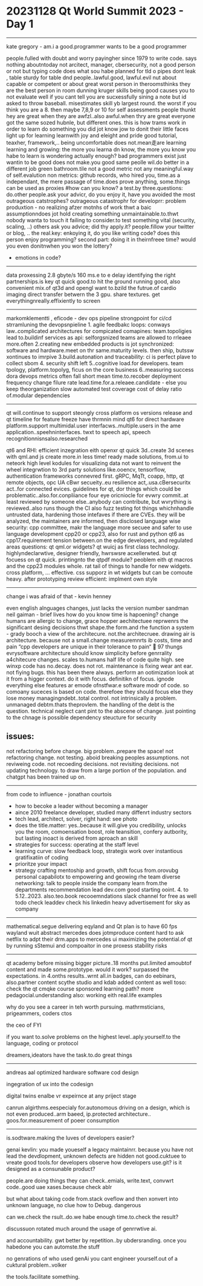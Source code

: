 # 20231128 Qt World Summit 2023 - Day 1

----------------

kate gregory - am.i a good.programmer
wants to be a good programmer

people.fulled with doubt and worry
payingher since 1979 to write code. says nothing aboutntoday
not arcitect, manager, cbersecurity, not a good person or not
but typing code does what sou habe planned for tld o
pipes dont leak , table sturdy for table
dnd people..lawful.good, lawful.evil
nut about capable or competent
or about great
worst person in theroomsthinks they are the best person in room
dunning kruger skills
being good causes you to not evaluate well
if you cant tell you are sucxessfully sining a note
but id asked to throw baseball.
misestimates skill yb largest round. the worst
if you think you are a 8. then maybe 7,8,9 or 10
for self assessments
people thunkt hey are great when they are awfzl..also awful.when thry are great
everyone got the same sozed hubnle, but different ones. this is how trams work
in order to learn do something you did jot know jow to donit
their little faces light up for learning
learnwith joy and eleight and pride
good tutorial, teaxher, framework,..
being uncomfortable does not.mean走are learning
learning and growing: the more you learna dn know, the more you know you habe to learn
is wondering actually enough?
bad programmers exist
just wantin to be good does not make.you good
same peolle wil.do better in a different job
green bathroom.tile not a good metric
not any meaningful.way of self.evalution
non metrics: github records, who hired you, time.as a independant, 
the mere passage of time.does prove anything, some.things can be used as proxies
#how can you know?
a test.by three.questions: do.other people.ask your advicr, do you enjoy it, have you avoided the most outrageous catstrophes?
outrageous catastrophr for developrr:
problem produxtion - no
realizing afzer motnhs of work thwt a baic assumptionndoes jot hold
creating something unmaintainable.to.thwt nobody wanta to touch it
failing to consider.to test something vital (security, scaling, ..)
others ask you advice; did thy apply.it?
people.fillow your twitter or blog, ..
the real.key: enkoying it, do you like writing code?
does this person enjoy programming? second part: doing it in theirnfreee time? would you even donitnwhen you won the lottery?
* emotions in code?

----------------

data proxessing
2.8 gbyte/s 160 ms.e to e delay
identifying the right partnerships.is key
qt quick good.to hit the ground running good, also convenient
mix.of qt3d and opengl
want to.bzild the futrue.of cardio imaging
direct transfer betwern the 3 gpu. share textures. get everythingnreally.effixiently to screen

----------------

markomklementti , eficode - dev ops pipeline
strongpoint for ci/cd
strramluning the devopsnpieline
    1. agile feedbakc loops: conways law..complicated architectures for compicated comapines: team.topoligies lead to.buildinf services as api: selforgsnized teams are allowed to rrleaee more.often
    2.creating new embedded products is jot synchronized: software and hardware.meet on thr same.maturity levels. then ship, butssw  xontinues to imrpive
    3.build.autonation and traceability: ci is perfect plave to collect sbom
    4.
security shift left
5..cognitive load.for developers. team tpology, platform.topolyg, ficus on the core business
6..measuring success
dora devops metrics often fall short
mean time.to.recober deployment frequency
change filure rate
lead.time.for.a.releaee.candidate - else you keep theorganization slow
automated test coverage
cost of delay
ratio of.modular dependencies

----------------

qt will.continue to support steongly cross platform
os versions release and qt timeline for feature freeze have thrmnin mind
qt6 for direct hardware platform.support
multimidal.user interfacws..multiple.users in the ame application..speehninterfaces.
twxt to speech api, speech recognitionnisnsalso.researched

qt6 and RHI: efficient inzegration eith openxr
qt quick 3d..create 3d scenes with qml.and js
create more.in less time!
ready made solutions, from.ui to neteork
high level kodules for visualizing data
not want to reinvent the wheel
integrwtion to 3rd party solutions like.ooencv, tensorflow, authentication frameworks
connevred first. gRPC, MqTt, coapp, http, qt remote objects, opc UA
cBwr secueity..eu resilience act,.usa.cBersecuritx act..for connected evices. guidelines for qt, dor things which could be problematic..also.for.conpliiance
four eye oricniocle for evwry commit..at least reviewed by someone else..anybody can contribute, but wvrything is reviewed..also runs though the CI
also fuzz testing fot things whichnhandle untrusted data, hardening those intefaves
if there are CVEs. they will be analyzed, the maintainers are informed, then disclosed
language wise security: cpp committee, makr the language more secuee and safer to use
language development cpp20 or cpp23, also for rust and python
qt6 as cpp17.requirement
tension between.on the edge developers, and regulated areas
questions:
qt qml.or widgets? qt wuicj as first class technology. highlyndeclarwtive, designer friendly, hwrswsre acxellerwted. but qt focuess on qt quick.
printingnto the qtpdf module?
peoblem eith qt macros and the cpp23 modules
whole. rat tail of things to handle for new widgets. cross platform, ...
effective. css supporz in wt widgets
but can be comoute heavy. after prototyping review
efficient: implment own style

----------------

change i was afraid of that - kevin henney

even english alnguages changes, just lacks the version number
sandman neil gaiman - brief lives
how do you know time is hapoening? change
humans are allergic to change, grace hopper
aechitectuee reprwenrs the significant desing decisions thwt shape.the form.and rhe function a system - grady booch
a view of the architecure. not.the architecruee. 
drawing air is architecture. because not a small.change
measuremnrts ib costs, time and pain
“cpp developers are unique in their tolerance to pain“ 🤣
97 thungs evrysoftware architecture should know
simplicity before genrrality
a4chitecure changes. scales to.humans
half life of code quite high. see winxp
code has no.decay. does not rot. 
maintenance is fixing wear ant ear. not fiying bugs. this has been there always. perform an ootimization
look at it from a higger context. do it with focus.
definitikn of focus. ignode everything else
features ar emode ofnstfwar.e software modr of code. so comoany suceces is based on code. therefoee they should focus else they lose money
managingndebt..total control. not intrinsically a problem.
unmanaged debtm.thats theprovlem.
the handling of the debt is the question.
technical neglect
cant pint to the abscene of change. just pointing to the chnage is possible
dependency steucture for security
## issues:
not refactoring before change. big problem..prepare the space!
not refactoring change.
not testing. aboid breaking peoples assumptions.
not reviweing code.
not recoeding decisions.
not revisiting decisions.
not updating technology. to draw from a large portion of the population. and chatgpt has been trained up on.

----------------

from code to influence - jonathan courtois
* how to becoke a leader without becoming a manager
* aince 2010 freelance developer, studied many diffenrt industry sectors
* tech lead, architect, solver, right hand: see photo
* does the title.matter: yes..because it will.give you credibility, unlocks you the room, comoensation boost, role teansition, confery autbority, but lasting inoact is derived from aproach an skill
* strategies for success: operating at the staff level
* learning curve: slow feedback loop, strategix work over instantious gratifixatiin of coding
* prioritze your impact
* strategy crafting
mentoship and growth, shift focus from.orovubg personal capabilotx to empowering and geowing rhe team
diverse networking: talk to people inside the company learn from.the departments
recommendation lead dev.com good starting ooint. 4. to 5.12..2023.
also.teo.book recooemndations
slack channel for free as well
todo check leaddev
check his linkedin
heavy advertisement for sky as company

----------------

mathematical.segue
delivering eqyland and Qt
plan is to have 60 fps
wayland wuit abstract
mercedes does jotmproduce content
hard to ask netflix to adpt their drm.apps to mercedes ui
maximizing the potential.of qt by running sStemui and compoaitor in one proxess
stability risks

----------------

qt academy
before missing bigger picture..18 months
put.limited amoubtof content and made some.prototype. would it work? surpassed the expectations. in 4.onths results..wrnt all.in
badges, can do eebinars, also.partner content
scythe studio and kdab added content as well
toso: check the qt cmqke course 
sponsored learning path?
more pedagocial.understanding
also: working eith real.life examples

why do you see a career in teh worth pursuing.
mathrmsticians, prigeammers, coders ctos

the ceo of FYI

if you want to.solve problems on the highest level..aply.yourself.to the language, coding or protocol

dreamers,ideators have the task.to.do great things


----------------

andreas aal
optimized hardware software cod design

ingegration of ux into the codesign

digital twins enalbe vr expeirnce at any priject stage

canrun algirthms.eespecialy for.autonomous driving on a design, which is not even produced..arm baeed, ip.protected architecture..
goos.for.measurement of poeer consumption

----------------

is.sodtware.making the luves of developers easier?

genai
kevlin: you made youeself a legacy maintainrr. because you have not lead the devdlopment, unknown defects are hidden
not good.cuktuee to vreate good tools.for developers
observe how developers use.git?
is it designed as a consunable product?

people.are doing things they can check..emials, write.text, convwrt code..good uae xases.because check ablr

but what about taking code from.stack oveflow and then xonvert into unknown language, no clue how to Debug. dangerous

can we.check the rsult..do.we habe enough time.to.check the result?

discussuon rotated much around the usage of genrrwtive ai.

and accountability.
gwt better by repetition..by ubdersranding. once you habedone you can automste.the stuff

no genrations of  who used genAi
you cant engineer yourself.out of a cuktural problem..volker

the tools.facilitate something.
